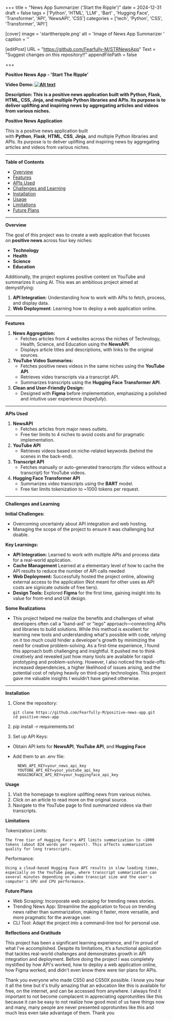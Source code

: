 +++
title = "News App Summarizer ('Start the Ripple')"
date = 2024-12-31
draft = false
tags = ['Python', 'HTML', 'LLM' , 'Bart' , 'Hugging Face', 'Transformer', 'API', 'NewsAPI', 'CSS']
categories = ['tech', 'Python', 'CSS', 'Transformer', 'API']

[cover]
    image = 'starttheripple.png'
    alt = 'Image of News App Summarizer '
    caption = ''

[editPost]
    URL = "https://github.com/Fearfully-M/STRNewsApp"
    Text = "Suggest changes on this repository!!" 
    appendFilePath = false 


+++

**Positive News App - 'Start The Ripple'**

**Video Demo: [![Alt text](https://img.youtube.com/vi/X5JOn7fd1BY/0.jpg)](https://www.youtube.com/watch?v=X5JOn7fd1BY)**



**Description: This is a positive news application built with Python, Flask, HTML, CSS, Jinja, and multiple Python libraries and APIs. Its purpose is to deliver uplifting and inspiring news by aggregating articles and videos from various niches.**

**Positive News Application**

This is a positive news application built with **Python**, **Flask**, **HTML**, **CSS**, **Jinja**, and multiple Python libraries and APIs. Its purpose is to deliver uplifting and inspiring news by aggregating articles and videos from various niches.

---

**Table of Contents**

- [Overview](https://github.com/Fearfully-M/STRNewsApp#overview)
- [Features](https://github.com/Fearfully-M/STRNewsApp#features)
- [APIs Used](https://github.com/Fearfully-M/STRNewsApp#apis-used)
- [Challenges and Learning](https://github.com/Fearfully-M/STRNewsApp#challenges-and-learning)
- [Installation](https://github.com/Fearfully-M/STRNewsApp#installation)
- [Usage](https://github.com/Fearfully-M/STRNewsApp#usage)
- [Limitations](https://github.com/Fearfully-M/STRNewsApp#limitations)
- [Future Plans](https://github.com/Fearfully-M/STRNewsApp#future-plans)

---

**Overview**

The goal of this project was to create a web application that focuses on **positive news** across four key niches:

- **Technology**
- **Health**
- **Science**
- **Education**

Additionally, the project explores positive content on YouTube and summarizes it using AI. This was an ambitious project aimed at demystifying:

1. **API Integration**: Understanding how to work with APIs to fetch, process, and display data.
2. **Web Deployment**: Learning how to deploy a web application online.

---

**Features**

1. **News Aggregation:**
    - Fetches articles from 4 websites across the niches of Technology, Health, Science, and Education using the **NewsAPI**.
    - Displays article titles and descriptions, with links to the original sources.
2. **YouTube Video Summaries:**
    - Fetches positive news videos in the same niches using the **YouTube API**.
    - Retrieves video transcripts via a transcript API.
    - Summarizes transcripts using the **Hugging Face Transformer API**.
3. **Clean and User-Friendly Design:**
    - Designed with **Figma** before implementation, emphasizing a polished and intuitive user experience (*hopefully*).

---

**APIs Used**

1. **NewsAPI**
    - Fetches articles from major news outlets.
    - Free tier limits to 4 niches to avoid costs and for pragmatic implementation.
2. **YouTube API**
    - Retrieves videos based on niche-related keywords (behind the scenes in the back-end).
3. **Transcript API**
    - Fetches manually or auto-generated transcripts (for videos without a transcript) for YouTube videos.
4. **Hugging Face Transformer API**
    - Summarizes video transcripts using the **BART** model.
    - Free tier limits tokenization to ~1000 tokens per request.

---

**Challenges and Learning**

**Initial Challenges:**

- Overcoming uncertainty about API integration and web hosting.
- Managing the scope of the project to ensure it was challenging but doable.

**Key Learnings:**

- **API Integration:** Learned to work with multiple APIs and process data for a real-world application.
- **Cache Management** Learned at a elementary level of how to cache the API results to reduce the number of API calls needed
- **Web Deployment:** Successfully hosted the project online, allowing external access to the application (Not meant for other uses as API costs are signicate outside of free tiers).
- **Design Tools:** Explored **Figma** for the first time, gaining insight into its value for front-end and UX design.

**Some Realizations**

- This project helped me realize the benefits and challenges of what developers often call a "band-aid" or "lego" approach—connecting APIs and libraries to build solutions. While this method is excellent for learning new tools and understanding what's possible with code, relying on it too much could hinder a developer's growth by minimizing the need for creative problem-solving. As a first-time experience, I found this approach both challenging and insightful. It pushed me to think creatively and revealed just how many tools are available for rapid prototyping and problem-solving. However, I also noticed the trade-offs: increased dependencies, a higher likelihood of issues arising, and the potential cost of relying heavily on third-party technologies. This project gave me valuable insights I wouldn’t have gained otherwise.

---

**Installation**

1. Clone the repository:
    
    ```
    git clone https://github.com/Fearfully-M/positive-news-app.git
    cd positive-news-app
    ```
    
2. pip install -r requirements.txt
3. Set up API Keys:
- Obtain API kets for **NewsAPI**, **YouTube API**, and **Hugging Face**
- Add them to an .env file:
    
    ```
      NEWS_API_KEY=your_news_api_key
      YOUTUBE_API_KEY=your_youtube_api_key
      HUGGINGFACE_API_KEY=your_huggingface_api_key
    
    ```
    

**Usage**

1. Visit the homepage to explore uplifting news from various niches.
2. Click on an article to read more on the original source.
3. Navigate to the YouTube page to find summarized videos via their transcripts.

**Limitations**

Tokenization Limits:

```
The free tier of Hugging Face's API limits summarization to ~1000 tokens (about 824 words per request). This affects summarization quality for long transcripts.

```

Performance:

```
Using a cloud-based Hugging Face API results in slow loading times, especially on the YouTube page, where transcript summarization can several minutes depending on video transcipt size and the user's computer's GPU and CPU performance.

```

**Future Plans**

- Web Scraping: Incorporate web scraping for trending news stories.
- Trending News App: Streamline the application to focus on trending news rather than summarization, making it faster, more versatile, and more pragmatic for the average user.
- CLI Tool: Adapt the project into a command-line tool for personal use.

**Reflections and Gratitude**

This project has been a significant learning experience, and I’m proud of what I’ve accomplished. Despite its limitations, it’s a functional application that tackles real-world challenges and demonstrates growth in API integration and deployment. Before doing the project I was completely mystified by how API's worked, how to deploy a web application online, how Figma worked, and didn't even know there were tier plans for APIs.

Thank you everyone who made CS50 and CS50X possible. I know you hear it all the time but it's trully amazing that an education like this is available for free, on the internet, and can be accessed from anywhere. I always find it important to not become complacent in appreciating opprotunities like this because it can be easy to not realize how good most of us have things now and many, many people are never presented opprotunites like this and much less even take advantage of them. Thank you